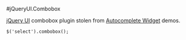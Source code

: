 #jQueryUI.Combobox

[jQuery UI][] combobox plugin stolen from [Autocomplete Widget][] demos.

```
$('select').combobox();
```

 [jQuery UI]: http://jqueryui.com/
 [Autocomplete Widget]: http://jqueryui.com/autocomplete/